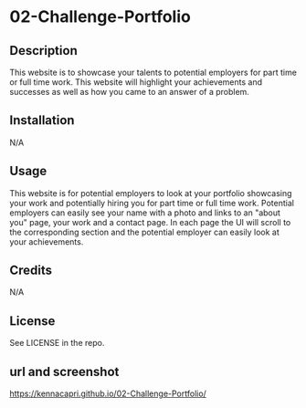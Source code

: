 # 02-Challenge-Portfolio

## Description
This website is to showcase your talents to potential employers for part time or full time work. This website will highlight your achievements and successes as well as how you came to an answer of a problem. 

## Installation
N/A

## Usage
This website is for potential employers to look at your portfolio showcasing your work and potentially hiring you for part time or full time work. Potential employers can easily see your name with a photo and links to an "about you" page, your work and a contact page. In each page the UI will scroll to the corresponding section and the potential employer can easily look at your achievements. 

## Credits
N/A

## License
See LICENSE in the repo.


## url and screenshot
https://kennacapri.github.io/02-Challenge-Portfolio/

